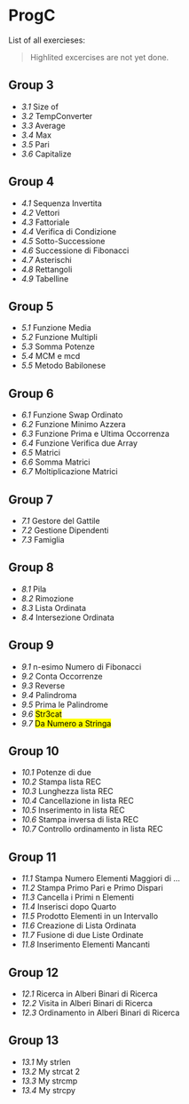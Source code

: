# ProgC

List of all exercieses:


> Highlited excercises are not yet done.


## Group 3
* *3.1* Size of
* *3.2* TempConverter
* *3.3* Average
* *3.4* Max
* *3.5* Pari
* *3.6* Capitalize

## Group 4
* *4.1* Sequenza Invertita
* *4.2* Vettori
* *4.3* Fattoriale
* *4.4* Verifica di Condizione
* *4.5* Sotto-Successione
* *4.6* Successione di Fibonacci
* *4.7* Asterischi
* *4.8* Rettangoli
* *4.9* Tabelline

## Group 5
* *5.1* Funzione Media
* *5.2* Funzione Multipli
* *5.3* Somma Potenze
* *5.4* MCM e mcd
* *5.5* Metodo Babilonese

## Group 6
* *6.1* Funzione Swap Ordinato
* *6.2* Funzione Minimo Azzera
* *6.3* Funzione Prima e Ultima Occorrenza
* *6.4* Funzione Verifica due Array
* *6.5* Matrici
* *6.6* Somma Matrici
* *6.7* Moltiplicazione Matrici

## Group 7
* *7.1* Gestore del Gattile
* *7.2* Gestione Dipendenti
* *7.3* Famiglia

## Group 8
* *8.1* Pila
* *8.2* Rimozione
* *8.3* Lista Ordinata
* *8.4* Intersezione Ordinata

## Group 9
* *9.1* n-esimo Numero di Fibonacci
* *9.2* Conta Occorrenze
* *9.3* Reverse
* *9.4* Palindroma
* *9.5* Prima le Palindrome
* *9.6* <mark> Str3cat </mark>
* *9.7* <mark> Da Numero a Stringa </mark>

## Group 10
* *10.1* Potenze di due
* *10.2* Stampa lista REC
* *10.3* Lunghezza lista REC
* *10.4* Cancellazione in lista REC
* *10.5* Inserimento in lista REC
* *10.6* Stampa inversa di lista REC
* *10.7* Controllo ordinamento in lista REC

## Group 11
* *11.1* Stampa Numero Elementi Maggiori di …
* *11.2* Stampa Primo Pari e Primo Dispari
* *11.3* Cancella i Primi n Elementi
* *11.4* Inserisci dopo Quarto
* *11.5* Prodotto Elementi in un Intervallo
* *11.6* Creazione di Lista Ordinata
* *11.7* Fusione di due Liste Ordinate
* *11.8* Inserimento Elementi Mancanti

## Group 12
* *12.1* Ricerca in Alberi Binari di Ricerca
* *12.2* Visita in Alberi Binari di Ricerca
* *12.3* Ordinamento in Alberi Binari di Ricerca

## Group 13
* *13.1* My strlen
* *13.2* My strcat 2
* *13.3* My strcmp
* *13.4* My strcpy
